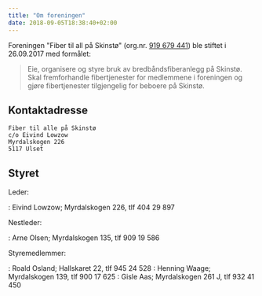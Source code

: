 ```yaml
---
title: "Om foreningen"
date: 2018-09-05T18:38:40+02:00
---
```


Foreningen "Fiber til all på Skinstø" (org.nr. [919 679 441](https://w2.brreg.no/enhet/sok/detalj.jsp?orgnr=919679441)) ble stiftet i 26.09.2017
med formålet:

> Eie, organisere og styre bruk av
> bredbåndsfiberanlegg på Skinstø.
> Skal fremforhandle fibertjenester
> for medlemmene i foreningen og
> gjøre fibertjenester tilgjengelig
> for beboere på Skinstø.

## Kontaktadresse

    Fiber til alle på Skinstø
    c/o Eivind Lowzow
    Myrdalskogen 226
    5117 Ulset

## Styret

Leder:

: Eivind Lowzow; Myrdalskogen 226, tlf 404 29 897

Nestleder:

: Arne Olsen; Myrdalskogen 135, tlf 909 19 586

Styremedlemmer:

: Roald Osland; Hallskaret 22, tlf 945 24 528
: Henning Waage; Myrdalskogen 139, tlf 900 17 625
: Gisle Aas; Myrdalskogen 261 J, tlf 932 41 450
